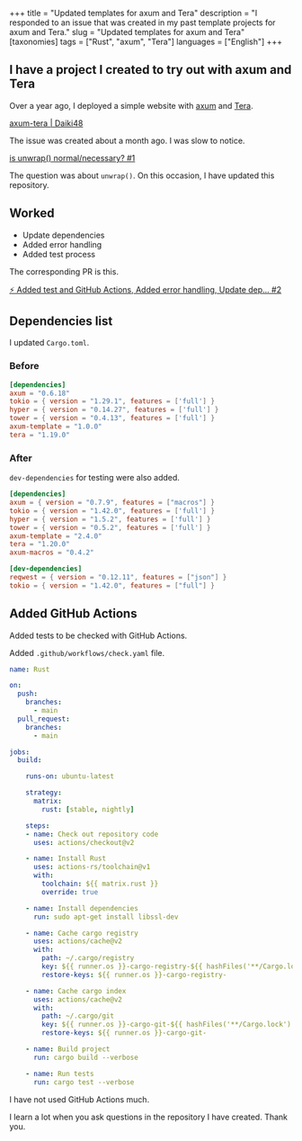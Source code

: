 +++
title = "Updated templates for axum and Tera"
description = "I responded to an issue that was created in my past template projects for axum and Tera."
slug = "Updated templates for axum and Tera"
[taxonomies]
tags = ["Rust", "axum", "Tera"]
languages = ["English"]
+++

## I have a project I created to try out with axum and Tera

Over a year ago, I deployed a simple website with [axum](https://docs.rs/axum/0.6.18/axum/) and [Tera](https://docs.rs/tera/1.19.0/tera/index.html).

[axum-tera | Daiki48](https://github.com/Daiki48/axum-tera)

The issue was created about a month ago. I was slow to notice.

[is unwrap() normal/necessary? #1](https://github.com/Daiki48/axum-tera/issues/1)

The question was about `unwrap()`.
On this occasion, I have updated this repository.

## Worked

- Update dependencies
- Added error handling
- Added test process

The corresponding PR is this.

[⚡ Added test and GitHub Actions, Added error handling, Update dep… #2](https://github.com/Daiki48/axum-tera/pull/2)

## Dependencies list

I updated `Cargo.toml`.

### Before

```toml
[dependencies]
axum = "0.6.18"
tokio = { version = "1.29.1", features = ['full'] }
hyper = { version = "0.14.27", features = ['full'] }
tower = { version = "0.4.13", features = ['full'] }
axum-template = "1.0.0"
tera = "1.19.0"
```

### After

`dev-dependencies` for testing were also added.

```toml
[dependencies]
axum = { version = "0.7.9", features = ["macros"] }
tokio = { version = "1.42.0", features = ['full'] }
hyper = { version = "1.5.2", features = ['full'] }
tower = { version = "0.5.2", features = ['full'] }
axum-template = "2.4.0"
tera = "1.20.0"
axum-macros = "0.4.2"

[dev-dependencies]
reqwest = { version = "0.12.11", features = ["json"] }
tokio = { version = "1.42.0", features = ["full"] }
```

## Added GitHub Actions

Added tests to be checked with GitHub Actions.

Added `.github/workflows/check.yaml` file.

```yaml
name: Rust

on:
  push:
    branches:
      - main
  pull_request:
    branches:
      - main

jobs:
  build:

    runs-on: ubuntu-latest

    strategy:
      matrix:
        rust: [stable, nightly]

    steps:
    - name: Check out repository code
      uses: actions/checkout@v2

    - name: Install Rust
      uses: actions-rs/toolchain@v1
      with:
        toolchain: ${{ matrix.rust }}
        override: true

    - name: Install dependencies
      run: sudo apt-get install libssl-dev

    - name: Cache cargo registry
      uses: actions/cache@v2
      with:
        path: ~/.cargo/registry
        key: ${{ runner.os }}-cargo-registry-${{ hashFiles('**/Cargo.lock') }}
        restore-keys: ${{ runner.os }}-cargo-registry-

    - name: Cache cargo index
      uses: actions/cache@v2
      with:
        path: ~/.cargo/git
        key: ${{ runner.os }}-cargo-git-${{ hashFiles('**/Cargo.lock') }}
        restore-keys: ${{ runner.os }}-cargo-git-

    - name: Build project
      run: cargo build --verbose

    - name: Run tests
      run: cargo test --verbose
```

I have not used GitHub Actions much.

I learn a lot when you ask questions in the repository I have created. Thank you.
